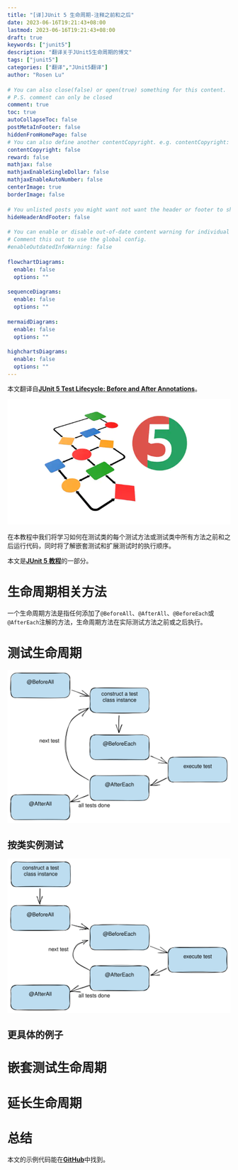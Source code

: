 ```yaml
---
title: "[译]JUnit 5 生命周期-注释之前和之后"
date: 2023-06-16T19:21:43+08:00
lastmod: 2023-06-16T19:21:43+08:00
draft: true
keywords: ["junit5"]
description: "翻译关于JUnit5生命周期的博文"
tags: ["junit5"]
categories: ["翻译","JUnit5翻译"]
author: "Rosen Lu"

# You can also close(false) or open(true) something for this content.
# P.S. comment can only be closed
comment: true
toc: true
autoCollapseToc: false
postMetaInFooter: false
hiddenFromHomePage: false
# You can also define another contentCopyright. e.g. contentCopyright: "This is another copyright."
contentCopyright: false
reward: false
mathjax: false
mathjaxEnableSingleDollar: false
mathjaxEnableAutoNumber: false
centerImage: true
borderImage: false

# You unlisted posts you might want not want the header or footer to show
hideHeaderAndFooter: false

# You can enable or disable out-of-date content warning for individual post.
# Comment this out to use the global config.
#enableOutdatedInfoWarning: false

flowchartDiagrams:
  enable: false
  options: ""

sequenceDiagrams: 
  enable: false
  options: ""

mermaidDiagrams: 
  enable: false
  options: ""

highchartsDiagrams: 
  enable: false
  options: ""
---
```


本文翻译自[**JUnit 5 Test Lifecycle: Before and After Annotations**](https://www.arhohuttunen.com/junit-5-test-lifecycle/)。

<!--more-->

![JUnit 5 Chart Diagram](/blog_img/translate/junit5/junit-5-test-lifecycle/junit-5-chart-diagram.webp "JUnit 5 Chart Diagram") 

在本教程中我们将学习如何在测试类的每个测试方法或测试类中所有方法之前和之后运行代码，同时将了解嵌套测试和扩展测试时的执行顺序。

本文是[**JUnit 5 教程**](https://www.arhohuttunen.com/junit-5-tutorial/)的一部分。

# 生命周期相关方法

一个生命周期方法是指任何添加了`@BeforeAll`、`@AfterAll`、`@BeforeEach`或`@AfterEach`注解的方法，生命周期方法在实际测试方法之前或之后执行。

# 测试生命周期

![JUnit 5 Per Method Lifecycle](/blog_img/translate/junit5/junit-5-test-lifecycle/junit-5-per-method-lifecycle.svg "JUnit 5 Per Method Lifecycle") 

## 按类实例测试

![JUnit 5 Per Class Lifecycle](/blog_img/translate/junit5/junit-5-test-lifecycle/junit-5-per-class-lifecycle.svg "JUnit 5 Per Class Lifecycle") 

## 更具体的例子



# 嵌套测试生命周期

# 延长生命周期

# 总结

本文的示例代码能在[**GitHub**](https://github.com/arhohuttunen/junit5-examples/tree/main/junit5-lifecyle)中找到。